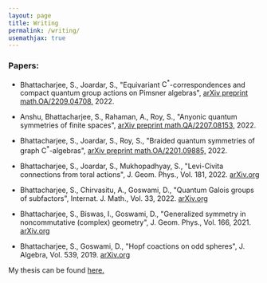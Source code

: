 ```yaml
---
layout: page
title: Writing
permalink: /writing/
usemathjax: true
---
```


### Papers:

- Bhattacharjee, S., Joardar, S., "Equivariant $\textrm{C}^*$-correspondences and compact quantum group actions on Pimsner algebras", [arXiv preprint math.OA/2209.04708,](https://arxiv.org/abs/2209.04708) 2022.

- Anshu, Bhattacharjee, S., Rahaman, A., Roy, S., "Anyonic quantum symmetries of finite spaces", [arXiv preprint math.QA/2207.08153,](https://arxiv.org/abs/2207.08153) 2022.

- Bhattacharjee, S., Joardar, S., Roy, S., "Braided quantum symmetries of graph $\textrm{C}^*$-algebras", [arXiv preprint math.OA/2201.09885,](https://arxiv.org/abs/2201.09885) 2022.

- Bhattacharjee, S., Joardar, S., Mukhopadhyay, S., "Levi-Civita connections from toral actions", J. Geom. Phys., Vol. 181, 2022. [arXiv.org](https://arxiv.org/abs/2104.07570)

- Bhattacharjee, S., Chirvasitu, A., Goswami, D., "Quantum Galois groups of subfactors", Internat. J. Math., Vol. 33, 2022. [arXiv.org](https://arxiv.org/abs/2101.05575)

- Bhattacharjee, S., Biswas, I., Goswami, D., "Generalized symmetry in noncommutative (complex) geometry", J. Geom. Phys., Vol. 166, 2021. [arXiv.org](https://arxiv.org/abs/1907.04673)

- Bhattacharjee, S., Goswami, D., "Hopf coactions on odd spheres", J. Algebra,
  Vol. 539, 2019. [arXiv.org](https://arxiv.org/abs/1808.08698)

My thesis can be found [here.](http://library.isical.ac.in:8080/jspui/bitstream/10263/7092/3/20201016-SuvrajitBhattacharjee-Thesis-rev2.pdf)
